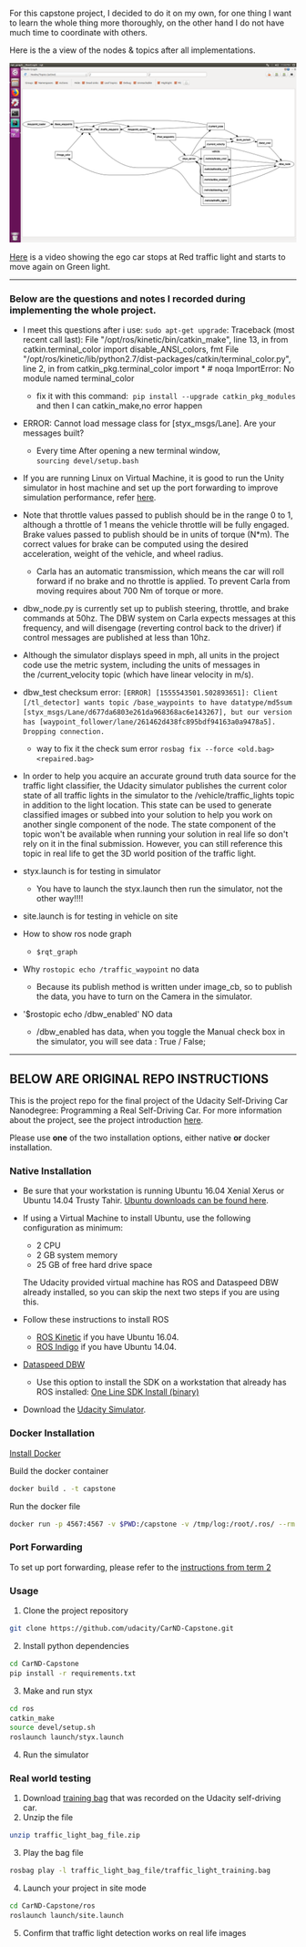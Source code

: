 For this capstone project, I decided to do it on my own, for one thing I want to learn the whole thing more thoroughly, on the other hand I do not have much time to coordinate with others.

Here is the a view of the nodes & topics after all implementations.

![nodeTopicGraph.png](./imgs/nodeTopicGraph.png)



[Here](./imgs/simulation_video.mov) is a video showing the ego car stops at Red traffic light and starts to move again on Green light.

---
### Below are the questions and notes I recorded during implementing the whole project.

* I meet this questions after i use: `sudo apt-get upgrade`:
Traceback (most recent call last):
  File "/opt/ros/kinetic/bin/catkin_make", line 13, in <module>
    from catkin.terminal_color import disable_ANSI_colors, fmt
  File "/opt/ros/kinetic/lib/python2.7/dist-packages/catkin/terminal_color.py", line 2, in <module>
    from catkin_pkg.terminal_color import *  # noqa
ImportError: No module named terminal_color
  * fix it with this command:  `pip install --upgrade catkin_pkg_modules`
    and then I can catkin_make,no error happen

* ERROR: Cannot load message class for [styx_msgs/Lane]. Are your messages built?

  * Every time After opening a new terminal window, `sourcing devel/setup.bash`

* If you are running Linux on Virtual Machine, it is good to run the Unity simulator in host machine and set up the port forwarding to improve simulation performance, 
refer [here](https://s3-us-west-1.amazonaws.com/udacity-selfdrivingcar/files/Port+Forwarding.pdf).  

* Note that throttle values passed to publish should be in the range 0 to 1, although a throttle of 1 means the vehicle throttle will be fully engaged. Brake values passed to publish should be in units of torque (N*m). The correct values for brake can be computed using the desired acceleration, weight of the vehicle, and wheel radius.
  * Carla has an automatic transmission, which means the car will roll forward if no brake and no throttle is applied. To prevent Carla from moving requires about 700 Nm of torque or more.
  
* dbw_node.py is currently set up to publish steering, throttle, and brake commands at 50hz. The DBW system on Carla expects messages at this frequency, and will disengage (reverting control back to the driver) if control messages are published at less than 10hz. 

* Although the simulator displays speed in mph, all units in the project code use the metric system, including the units of messages in the /current_velocity topic (which have linear velocity in m/s).

* dbw_test  checksum error: ` [ERROR] [1555543501.502893651]: Client [/tl_detector] wants topic /base_waypoints to have datatype/md5sum [styx_msgs/Lane/d677da6803e261da968368ac6e143267], but our version has [waypoint_follower/lane/261462d438fc895bdf94163a0a9478a5]. Dropping connection. `
  * way to fix it the check sum error
    `rosbag fix --force <old.bag> <repaired.bag>`
    
* In order to help you acquire an accurate ground truth data source for the traffic light classifier, the Udacity simulator publishes the current color state of all traffic lights in the simulator to the /vehicle/traffic_lights topic in addition to the light location. This state can be used to generate classified images or subbed into your solution to help you work on another single component of the node. The state component of the topic won't be available when running your solution in real life so don't rely on it in the final submission. However, you can still reference this topic in real life to get the 3D world position of the traffic light.

* styx.launch is for testing in simulator
  * You have to launch the styx.launch then run the simulator, not the other way!!!!

* site.launch is for testing in vehicle on site

* How to show ros node graph 
  * `$rqt_graph`
  
* Why `rostopic echo /traffic_waypoint` no data
  * Because its publish method is written under image_cb, so to publish the data, you have to turn on the Camera in the simulator.
  
* '$rostopic echo /dbw_enabled' NO data 
  * /dbw_enabled has data, when you toggle the Manual check box in the simulator, you will see data : True / False;




---
## BELOW ARE ORIGINAL REPO INSTRUCTIONS
This is the project repo for the final project of the Udacity Self-Driving Car Nanodegree: Programming a Real Self-Driving Car. For more information about the project, see the project introduction [here](https://classroom.udacity.com/nanodegrees/nd013/parts/6047fe34-d93c-4f50-8336-b70ef10cb4b2/modules/e1a23b06-329a-4684-a717-ad476f0d8dff/lessons/462c933d-9f24-42d3-8bdc-a08a5fc866e4/concepts/5ab4b122-83e6-436d-850f-9f4d26627fd9).

Please use **one** of the two installation options, either native **or** docker installation.

### Native Installation

* Be sure that your workstation is running Ubuntu 16.04 Xenial Xerus or Ubuntu 14.04 Trusty Tahir. [Ubuntu downloads can be found here](https://www.ubuntu.com/download/desktop).
* If using a Virtual Machine to install Ubuntu, use the following configuration as minimum:
  * 2 CPU
  * 2 GB system memory
  * 25 GB of free hard drive space

  The Udacity provided virtual machine has ROS and Dataspeed DBW already installed, so you can skip the next two steps if you are using this.

* Follow these instructions to install ROS
  * [ROS Kinetic](http://wiki.ros.org/kinetic/Installation/Ubuntu) if you have Ubuntu 16.04.
  * [ROS Indigo](http://wiki.ros.org/indigo/Installation/Ubuntu) if you have Ubuntu 14.04.
* [Dataspeed DBW](https://bitbucket.org/DataspeedInc/dbw_mkz_ros)
  * Use this option to install the SDK on a workstation that already has ROS installed: [One Line SDK Install (binary)](https://bitbucket.org/DataspeedInc/dbw_mkz_ros/src/81e63fcc335d7b64139d7482017d6a97b405e250/ROS_SETUP.md?fileviewer=file-view-default)
* Download the [Udacity Simulator](https://github.com/udacity/CarND-Capstone/releases).

### Docker Installation
[Install Docker](https://docs.docker.com/engine/installation/)

Build the docker container
```bash
docker build . -t capstone
```

Run the docker file
```bash
docker run -p 4567:4567 -v $PWD:/capstone -v /tmp/log:/root/.ros/ --rm -it capstone
```

### Port Forwarding
To set up port forwarding, please refer to the [instructions from term 2](https://classroom.udacity.com/nanodegrees/nd013/parts/40f38239-66b6-46ec-ae68-03afd8a601c8/modules/0949fca6-b379-42af-a919-ee50aa304e6a/lessons/f758c44c-5e40-4e01-93b5-1a82aa4e044f/concepts/16cf4a78-4fc7-49e1-8621-3450ca938b77)

### Usage

1. Clone the project repository
```bash
git clone https://github.com/udacity/CarND-Capstone.git
```

2. Install python dependencies
```bash
cd CarND-Capstone
pip install -r requirements.txt
```
3. Make and run styx
```bash
cd ros
catkin_make
source devel/setup.sh
roslaunch launch/styx.launch
```
4. Run the simulator

### Real world testing
1. Download [training bag](https://s3-us-west-1.amazonaws.com/udacity-selfdrivingcar/traffic_light_bag_file.zip) that was recorded on the Udacity self-driving car.
2. Unzip the file
```bash
unzip traffic_light_bag_file.zip
```
3. Play the bag file
```bash
rosbag play -l traffic_light_bag_file/traffic_light_training.bag
```
4. Launch your project in site mode
```bash
cd CarND-Capstone/ros
roslaunch launch/site.launch
```
5. Confirm that traffic light detection works on real life images
